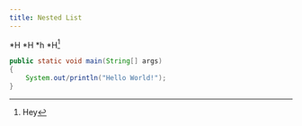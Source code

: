 ```yaml
---
title: Nested List
---
```


*H
	*H
	*h
*H[^1]

```java
public static void main(String[] args)
{
	System.out/println("Hello World!");
}
```

[^1]: Hey
